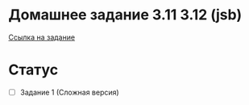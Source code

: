 # Домашнее задание 3.11 3.12 (jsb)
[Ссылка на задание](https://skyengpublic.notion.site/3-11-3-12-01a57fed565b49bca2fff210cf06c3b9)
# Статус
- [ ] Задание 1 (Сложная версия)